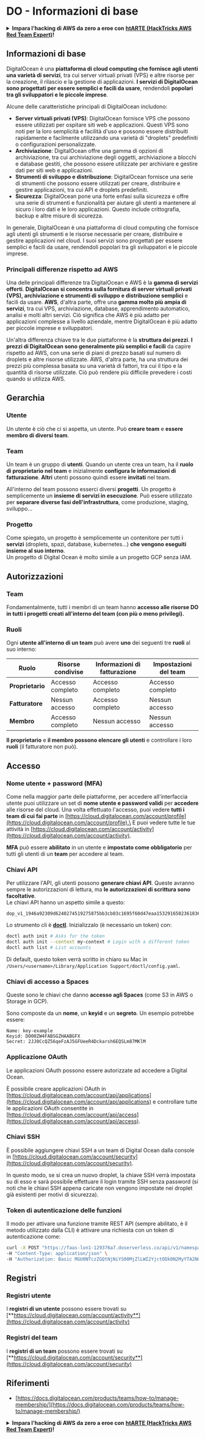 # DO - Informazioni di base

<details>

<summary><strong>Impara l'hacking di AWS da zero a eroe con</strong> <a href="https://training.hacktricks.xyz/courses/arte"><strong>htARTE (HackTricks AWS Red Team Expert)</strong></a><strong>!</strong></summary>

Altri modi per supportare HackTricks:

* Se vuoi vedere la tua **azienda pubblicizzata in HackTricks** o **scaricare HackTricks in PDF** Controlla i [**PIANI DI ABBONAMENTO**](https://github.com/sponsors/carlospolop)!
* Ottieni il [**merchandising ufficiale di PEASS & HackTricks**](https://peass.creator-spring.com)
* Scopri [**The PEASS Family**](https://opensea.io/collection/the-peass-family), la nostra collezione di [**NFT esclusivi**](https://opensea.io/collection/the-peass-family)
* **Unisciti al** 💬 [**gruppo Discord**](https://discord.gg/hRep4RUj7f) o al [**gruppo Telegram**](https://t.me/peass) o **seguici** su **Twitter** 🐦 [**@hacktricks_live**](https://twitter.com/hacktricks_live)**.**
* **Condividi i tuoi trucchi di hacking inviando PR a** [**HackTricks**](https://github.com/carlospolop/hacktricks) e [**HackTricks Cloud**](https://github.com/carlospolop/hacktricks-cloud) github repos.

</details>

## Informazioni di base

DigitalOcean è una **piattaforma di cloud computing che fornisce agli utenti una varietà di servizi**, tra cui server virtuali privati (VPS) e altre risorse per la creazione, il rilascio e la gestione di applicazioni. **I servizi di DigitalOcean sono progettati per essere semplici e facili da usare**, rendendoli **popolari tra gli sviluppatori e le piccole imprese**.

Alcune delle caratteristiche principali di DigitalOcean includono:

* **Server virtuali privati (VPS)**: DigitalOcean fornisce VPS che possono essere utilizzati per ospitare siti web e applicazioni. Questi VPS sono noti per la loro semplicità e facilità d'uso e possono essere distribuiti rapidamente e facilmente utilizzando una varietà di "droplets" predefiniti o configurazioni personalizzate.
* **Archiviazione**: DigitalOcean offre una gamma di opzioni di archiviazione, tra cui archiviazione degli oggetti, archiviazione a blocchi e database gestiti, che possono essere utilizzate per archiviare e gestire dati per siti web e applicazioni.
* **Strumenti di sviluppo e distribuzione**: DigitalOcean fornisce una serie di strumenti che possono essere utilizzati per creare, distribuire e gestire applicazioni, tra cui API e droplets predefiniti.
* **Sicurezza**: DigitalOcean pone una forte enfasi sulla sicurezza e offre una serie di strumenti e funzionalità per aiutare gli utenti a mantenere al sicuro i loro dati e le loro applicazioni. Questo include crittografia, backup e altre misure di sicurezza.

In generale, DigitalOcean è una piattaforma di cloud computing che fornisce agli utenti gli strumenti e le risorse necessarie per creare, distribuire e gestire applicazioni nel cloud. I suoi servizi sono progettati per essere semplici e facili da usare, rendendoli popolari tra gli sviluppatori e le piccole imprese.

### Principali differenze rispetto ad AWS

Una delle principali differenze tra DigitalOcean e AWS è la **gamma di servizi offerti**. **DigitalOcean si concentra sulla fornitura di server virtuali privati (VPS), archiviazione e strumenti di sviluppo e distribuzione semplici** e facili da usare. **AWS**, d'altra parte, offre una **gamma molto più ampia di servizi**, tra cui VPS, archiviazione, database, apprendimento automatico, analisi e molti altri servizi. Ciò significa che AWS è più adatto per applicazioni complesse a livello aziendale, mentre DigitalOcean è più adatto per piccole imprese e sviluppatori.

Un'altra differenza chiave tra le due piattaforme è la **struttura dei prezzi**. **I prezzi di DigitalOcean sono generalmente più semplici e facili** da capire rispetto ad AWS, con una serie di piani di prezzo basati sul numero di droplets e altre risorse utilizzate. AWS, d'altra parte, ha una struttura dei prezzi più complessa basata su una varietà di fattori, tra cui il tipo e la quantità di risorse utilizzate. Ciò può rendere più difficile prevedere i costi quando si utilizza AWS.

## Gerarchia

### Utente

Un utente è ciò che ci si aspetta, un utente. Può **creare team** e **essere membro di diversi team**.

### **Team**

Un team è un gruppo di **utenti**. Quando un utente crea un team, ha il **ruolo di proprietario nel team** e inizialmente **configura le informazioni di fatturazione**. **Altri** utenti possono quindi essere **invitati** nel team.

All'interno del team possono esserci diversi **progetti**. Un progetto è semplicemente un **insieme di servizi in esecuzione**. Può essere utilizzato per **separare diverse fasi dell'infrastruttura**, come produzione, staging, sviluppo...

### Progetto

Come spiegato, un progetto è semplicemente un contenitore per tutti i **servizi** (droplets, spazi, database, kubernetes...) **che vengono eseguiti insieme al suo interno**.\
Un progetto di Digital Ocean è molto simile a un progetto GCP senza IAM.

## Autorizzazioni

### Team

Fondamentalmente, tutti i membri di un team hanno **accesso alle risorse DO in tutti i progetti creati all'interno del team (con più o meno privilegi).**

### Ruoli

Ogni **utente all'interno di un team** può avere **uno** dei seguenti tre **ruoli** al suo interno:

| Ruolo      | Risorse condivise | Informazioni di fatturazione | Impostazioni del team |
| ---------- | ---------------- | --------------------------- | --------------------- |
| **Proprietario** | Accesso completo | Accesso completo | Accesso completo |
| **Fatturatore** | Nessun accesso | Accesso completo | Nessun accesso |
| **Membro** | Accesso completo | Nessun accesso | Nessun accesso |

**Il proprietario** e **il membro possono elencare gli utenti** e controllare i loro **ruoli** (il fatturatore non può).

## Accesso

### Nome utente + password (MFA)

Come nella maggior parte delle piattaforme, per accedere all'interfaccia utente puoi utilizzare un set di **nome utente e password validi** per **accedere** alle risorse del cloud. Una volta effettuato l'accesso, puoi vedere **tutti i team di cui fai parte** in [https://cloud.digitalocean.com/account/profile](https://cloud.digitalocean.com/account/profile).\
E puoi vedere tutte le tue attività in [https://cloud.digitalocean.com/account/activity](https://cloud.digitalocean.com/account/activity).

**MFA** può essere **abilitato** in un utente e **impostato come obbligatorio** per tutti gli utenti di un **team** per accedere al team.

### Chiavi API

Per utilizzare l'API, gli utenti possono **generare chiavi API**. Queste avranno sempre le autorizzazioni di lettura, ma **le autorizzazioni di scrittura sono facoltative**.\
Le chiavi API hanno un aspetto simile a questo:
```
dop_v1_1946a92309d6240274519275875bb3cb03c1695f60d47eaa1532916502361836
```
Lo strumento cli è [**doctl**](https://github.com/digitalocean/doctl#installing-doctl). Inizializzalo (è necessario un token) con:
```bash
doctl auth init # Asks for the token
doctl auth init --context my-context # Login with a different token
doctl auth list # List accounts
```
Di default, questo token verrà scritto in chiaro su Mac in `/Users/<username>/Library/Application Support/doctl/config.yaml`.

### Chiavi di accesso a Spaces

Queste sono le chiavi che danno **accesso agli Spaces** (come S3 in AWS o Storage in GCP).

Sono composte da un **nome**, un **keyid** e un **segreto**. Un esempio potrebbe essere:
```
Name: key-example
Keyid: DO00ZW4FABSGZHAABGFX
Secret: 2JJ0CcQZ56qeFzAJ5GFUeeR4Dckarsh6EQSLm87MKlM
```
### Applicazione OAuth

Le applicazioni OAuth possono essere autorizzate ad accedere a Digital Ocean.

È possibile creare applicazioni OAuth in [https://cloud.digitalocean.com/account/api/applications](https://cloud.digitalocean.com/account/api/applications) e controllare tutte le applicazioni OAuth consentite in [https://cloud.digitalocean.com/account/api/access](https://cloud.digitalocean.com/account/api/access).

### Chiavi SSH

È possibile aggiungere chiavi SSH a un team di Digital Ocean dalla console in [https://cloud.digitalocean.com/account/security](https://cloud.digitalocean.com/account/security).

In questo modo, se si crea un nuovo droplet, la chiave SSH verrà impostata su di esso e sarà possibile effettuare il login tramite SSH senza password (si noti che le chiavi SSH appena caricate non vengono impostate nei droplet già esistenti per motivi di sicurezza).

### Token di autenticazione delle funzioni

Il modo per attivare una funzione tramite REST API (sempre abilitato, è il metodo utilizzato dalla CLI) è attivare una richiesta con un token di autenticazione come:
```bash
curl -X POST "https://faas-lon1-129376a7.doserverless.co/api/v1/namespaces/fn-c100c012-65bf-4040-1230-2183764b7c23/actions/functionname?blocking=true&result=true" \
-H "Content-Type: application/json" \
-H "Authorization: Basic MGU0NTczZGQtNjNiYS00MjZlLWI2YjctODk0N2MyYTA2NGQ4OkhwVEllQ2t4djNZN2x6YjJiRmFGc1FERXBySVlWa1lEbUxtRE1aRTludXA1UUNlU2VpV0ZGNjNqWnVhYVdrTFg="
```
## Registri

### Registri utente

I **registri di un utente** possono essere trovati su [**https://cloud.digitalocean.com/account/activity**](https://cloud.digitalocean.com/account/activity)

### Registri del team

I **registri di un team** possono essere trovati su [**https://cloud.digitalocean.com/account/security**](https://cloud.digitalocean.com/account/security)

## Riferimenti

* [https://docs.digitalocean.com/products/teams/how-to/manage-membership/](https://docs.digitalocean.com/products/teams/how-to/manage-membership/)

<details>

<summary><strong>Impara l'hacking di AWS da zero a eroe con</strong> <a href="https://training.hacktricks.xyz/courses/arte"><strong>htARTE (HackTricks AWS Red Team Expert)</strong></a><strong>!</strong></summary>

Altri modi per supportare HackTricks:

* Se vuoi vedere la tua **azienda pubblicizzata su HackTricks** o **scaricare HackTricks in PDF** Controlla i [**PACCHETTI DI ABBONAMENTO**](https://github.com/sponsors/carlospolop)!
* Ottieni il [**merchandising ufficiale di PEASS & HackTricks**](https://peass.creator-spring.com)
* Scopri [**The PEASS Family**](https://opensea.io/collection/the-peass-family), la nostra collezione di [**NFT**](https://opensea.io/collection/the-peass-family) esclusivi
* **Unisciti al** 💬 [**gruppo Discord**](https://discord.gg/hRep4RUj7f) o al [**gruppo Telegram**](https://t.me/peass) o **seguici** su **Twitter** 🐦 [**@hacktricks_live**](https://twitter.com/hacktricks_live)**.**
* **Condividi i tuoi trucchi di hacking inviando PR ai repository di** [**HackTricks**](https://github.com/carlospolop/hacktricks) e [**HackTricks Cloud**](https://github.com/carlospolop/hacktricks-cloud) github.

</details>
